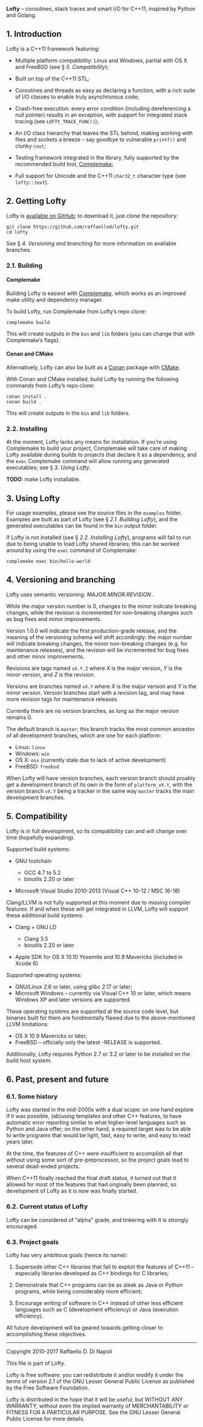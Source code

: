 ﻿**Lofty** – coroutines, stack traces and smart I/O for C++11, inspired by Python and Golang. 

## 1. Introduction

Lofty is a C++11 framework featuring:

*  Multiple platform compatibility: Linux and Windows, partial with OS X and FreeBSD (see §
   _5. Compatibility_);

*  Built on top of the C++11 STL;

*  Coroutines and threads as easy as declaring a function, with a rich suite of I/O classes to enable truly
   asynchronous code;

*  Crash-free execution: every error condition (including dereferencing a null pointer) results in an
   exception, with support for integrated stack tracing (see `LOFTY_TRACE_FUNC()`);

*  An I/O class hierarchy that leaves the STL behind, making working with files and sockets a breeze – say
   goodbye to vulnerable `printf()` and clunky `cout`;

*  Testing framework integrated in the library, fully supported by the recommended build tool,
   [Complemake](https://github.com/raffaellod/complemake);

*  Full support for Unicode and the C++11 `char32_t` character type (see `lofty::text`).


## 2. Getting Lofty

Lofty is [available on GitHub](https://github.com/raffaellod/lofty); to download it, just clone the
repository:

```
git clone https://github.com/raffaellod/lofty.git
cd lofty
```

See § _4. Versioning and branching_ for more information on available branches.


### 2.1. Building

#### Complemake

Building Lofty is easiest with [Complemake](https://github.com/raffaellod/complemake), which works as an improved
make utility and dependency manager.

To build Lofty, run Complemake from Lofty’s repo clone:

```
complemake build
```

This will create outputs in the `bin` and `lib` folders (you can change that with Complemake’s flags).

#### Conan and CMake

Alternatively, Lofty can also be built as a [Conan](https://www.conan.io/) package
with [CMake](https://cmake.org/).

With Conan and CMake installed, build Lofty by running the following commands from Lofty’s repo clone:
```
conan install .
conan build .
```

This will create outputs in the `bin` and `lib` folders.


### 2.2. Installing

At the moment, Lofty lacks any means for installation.
If you’re using Complemake to build your project, Complemake will take care of making Lofty available during
builds to projects that declare it as a dependency, and the `exec` Complemake command will allow running any
generated executables; see § _3. Using Lofty_.

**TODO**: make Lofty installable.


## 3. Using Lofty

For usage examples, please see the source files in the `examples` folder. Examples are built as part of Lofty
(see § _2.1. Building Lofty_), and the generated executables can be found in the `bin` output folder.

If Lofty is not installed (see § _2.2. Installing Lofty_), programs will fail to run due to being unable to
load Lofty shared libraries; this can be worked around by using the `exec` command of Complemake:

```
complemake exec bin/hello-world
```


## 4. Versioning and branching

Lofty uses semantic versioning: _MAJOR.MINOR.REVISION_ .

While the major version number is 0, changes to the minor indicate breaking changes, while the revision is
incremented for non-breaking changes such as bug fixes and minor improvements.

Version 1.0.0 will indicate the first production-grade release, and the meaning of the versioning schema will
shift accordingly: the major number will indicate breaking changes, the minor non-breaking changes (e.g. for
maintenance releases), and the revision will be incremented for bug fixes and other minor improvements.

Revisions are tags named `vX.Y.Z` where _X_ is the major version, _Y_ is the minor version, and _Z_ is the
revision.

Versions are branches named `vX.Y` where _X_ is the major version and _Y_ is the minor version. Version
branches start with a revision tag, and may have more revision tags for maintenance releases.

Currently there are no version branches, as long as the major version remains 0.

The default branch is `master`; this branch tracks the most common ancestor of all development branches, which
are one for each platform:

*  Linux:   `linux`
*  Windows: `win`
*  OS X:    `osx` (currently stale due to lack of active development)
*  FreeBSD: `freebsd`

When Lofty will have version branches, each version branch should proably get a development branch of its own
in the form of `platform_vX.Y`, with the version branch `vX.Y` being a tracker in the same way `master` tracks
the main development branches.


## 5. Compatibility

Lofty is in full development, so its compatibility can and will change over time (hopefully expanding).

Supported build systems:

*  GNU toolchain
   *  GCC 4.7 to 5.2
   *  binutils 2.20 or later

*  Microsoft Visual Studio 2010-2013 (Visual C++ 10-12 / MSC 16-18)

Clang/LLVM is not fully supported at this moment due to missing compiler features. If and when these will get
integrated in LLVM, Lofty will support these additional build systems:

*  Clang + GNU LD
   *  Clang 3.5
   *  binutils 2.20 or later

*  Apple SDK for OS X 10.10 Yosemite and 10.9 Mavericks (included in Xcode 6)

Supported operating systems:

*  GNU/Linux 2.6 or later, using glibc 2.17 or later;
*  Microsoft Windows – currently via Visual C++ 10 or later, which means Windows XP and later versions are
   supported.

These operating systems are supported at the source code level, but binaries built for them are fundmentally
flawed due to the above-mentioned LLVM limitations:

*  OS X 10.9 Mavericks or later;
*  FreeBSD – officially only the latest -RELEASE is supported.

Additionally, Lofty requires Python 2.7 or 3.2 or later to be installed on the build host system.


## 6. Past, present and future


### 6.1. Some history

Lofty was started in the mid-2000s with a dual scope: on one hand explore if it was possible, (ab)using
templates and other C++ features, to have automatic error reporting similar to what higher-level languages
such as Python and Java offer; on the other hand, a required target was to be able to write programs that
would be light, fast, easy to write, and easy to read years later.

At the time, the features of C++ were insufficient to accomplish all that without using some sort of
pre-preprocessor, so the project goals lead to several dead-ended projects.

When C++11 finally reached the final draft status, it turned out that it allowed for most of the features that
had originally been planned, so development of Lofty as it is now was finally started.


### 6.2. Current status of Lofty

Lofty can be considered of “alpha” grade, and tinkering with it is strongly encouraged.


### 6.3. Project goals

Lofty has very ambitious goals (hence its name):

1. Supersede other C++ libraries that fail to exploit the features of C++11 – especially libraries developed
   as C++ bindings for C libraries;

2. Demonstrate that C++ programs can be as sleek as Java or Python programs, while being considerably more
   efficient;

3. Encourage writing of software in C++ instead of other less efficient languages such as C (development
   efficiency) or Java (execution efficiency).

All future development will be geared towards getting closer to accomplishing these objectives.




--------------------------------------------------------------------------------------------------------------
Copyright 2010-2017 Raffaello D. Di Napoli

This file is part of Lofty.

Lofty is free software: you can redistribute it and/or modify it under the terms of version 2.1 of the GNU
Lesser General Public License as published by the Free Software Foundation.

Lofty is distributed in the hope that it will be useful, but WITHOUT ANY WARRANTY; without even the implied
warranty of MERCHANTABILITY or FITNESS FOR A PARTICULAR PURPOSE. See the GNU Lesser General Public License for
more details.
